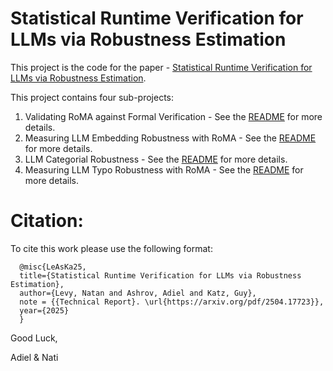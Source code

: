 # Statistical Runtime Verification for LLMs via Robustness Estimation
This project is the code for the paper - [Statistical Runtime Verification for LLMs via Robustness Estimation](https://arxiv.org/pdf/2504.17723).

This project contains four sub-projects:

1. Validating RoMA against Formal Verification -  See the [README](validate-RoMA-with-exact-count/) for more details.
2. Measuring LLM Embedding Robustness with RoMA - See the   [README](llm-embedding-robustness-with-RoMA/) for more details.
3. LLM Categorial Robustness - See the  [README](llm-categorial-robustness/) for more details.
4. Measuring LLM Typo Robustness with RoMA - See the [README](llm-typo-robustness-with-RoMA/) for more details.

# Citation:

To cite this work please use the following format:

      @misc{LeAsKa25,
      title={Statistical Runtime Verification for LLMs via Robustness Estimation},
      author={Levy, Natan and Ashrov, Adiel and Katz, Guy},
      note = {{Technical Report}. \url{https://arxiv.org/pdf/2504.17723}},
      year={2025}
      }

Good Luck,

Adiel & Nati
